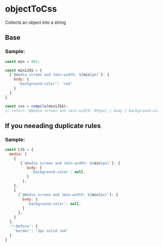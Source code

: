 # objectToCss
Collects an object into a string

## Base
### Sample:

```javascript
const min = 992;

const miniJSS = {
  [`@media screen and (min-width: ${min}px)`]: {
    body: {
      'background-color': 'red'
    }
  }
}

const css = compile(miniJSS);
// return '@media screen and (min-width: 992px) { body { background-color: red;  } }'
```

## If you neeading duplicate rules
### Sample:

```javascript
const CJS = {
  media: [
    {
       [`@media screen and (min-width: ${min}px)`]: {
          body: {
            'background-color': null,
          }
        },
    },
    {
      [`@media screen and (min-width: ${min}px)`]: {
        body: {
          'background-color': null,
        }
      },
    }
  ],
  '*:before': {
    'border': '2px solid red'
  } 
}
```
